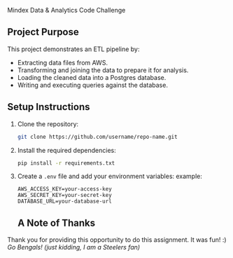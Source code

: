 Mindex Data & Analytics Code Challenge
## Project Purpose
This project demonstrates an ETL pipeline by:
- Extracting data files from AWS.
- Transforming and joining the data to prepare it for analysis.
- Loading the cleaned data into a Postgres database.
- Writing and executing queries against the database.
  
## Setup Instructions
1. Clone the repository:
   ```bash
   git clone https://github.com/username/repo-name.git
   ```
2. Install the required dependencies:
   ```bash
   pip install -r requirements.txt
   ```
4. Create a `.env` file and add your environment variables:
   example:
   ```env
   AWS_ACCESS_KEY=your-access-key
   AWS_SECRET_KEY=your-secret-key
   DATABASE_URL=your-database-url
   ```

   ## A Note of Thanks

Thank you for providing this opportunity to do this assignment. It was fun! :)  
_Go Bengals! (just kidding, I am a Steelers fan)_
